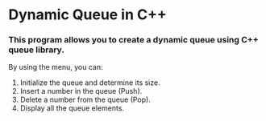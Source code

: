 # Dynamic Queue in C++

### This program allows you to create a dynamic queue using C++ queue library.

By using the menu, you can:
1. Initialize the queue and determine its size.
2. Insert a number in the queue (Push).
3. Delete a number from the queue (Pop).
4. Display all the queue elements.
